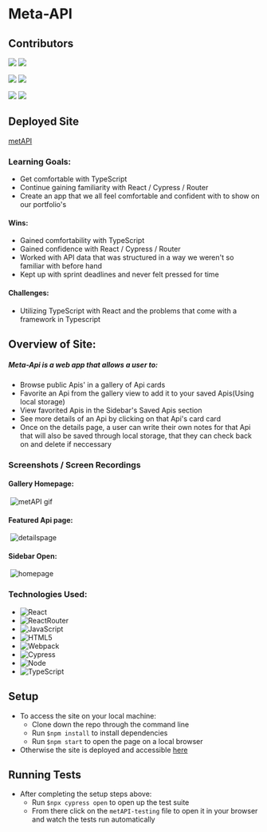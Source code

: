 # Meta-API

## Contributors 
[<img src="https://img.shields.io/badge/LinkedIn-steven--mancine-informational?style=for-the-badge&labelColor=black&logo=linkedin&logoColor=0077b5&&color=0FBBD6"/>][linkedin1]
[<img src="https://img.shields.io/badge/Github-itsnameissteven-informational?style=for-the-badge&labelColor=black&logo=github&color=8B0BD5"/>][github1]


[<img src="https://img.shields.io/badge/LinkedIn-jackson--mcguire-informational?style=for-the-badge&labelColor=black&logo=linkedin&logoColor=0077b5&&color=0FBBD6"/>][linkedin2]
[<img src="https://img.shields.io/badge/Github-jacksonmcguire-informational?style=for-the-badge&labelColor=black&logo=github&color=8B0BD5"/>][github2]


[<img src="https://img.shields.io/badge/LinkedIn-cameron--mackintosh-informational?style=for-the-badge&labelColor=black&logo=linkedin&logoColor=0077b5&&color=0FBBD6"/>][linkedin3]
[<img src="https://img.shields.io/badge/Github-cbmackintosh-informational?style=for-the-badge&labelColor=black&logo=github&color=8B0BD5"/>][github3]
<!--Personal Definitions -->
[linkedin1]: https://www.linkedin.com/in/steven-mancine-13509521/
[github1]: https://github.com/itsnameissteven
[linkedin2]: https://www.linkedin.com/in/jackson-m-66297b204/
[github2]: https://github.com/Jacksonmcguire
[linkedin3]: https://www.linkedin.com/in/cameron-mackintosh-1341b173
[github3]: https://github.com/cbmackintosh

## Deployed Site

[metAPI](https://metapi-app.herokuapp.com/)

### Learning Goals:
 * Get comfortable with TypeScript
 * Continue gaining familiarity with React / Cypress / Router
 * Create an app that we all feel comfortable and confident with to show on our portfolio's
#### Wins:
 * Gained comfortability with TypeScript
 * Gained confidence with React / Cypress / Router
 * Worked with API data that was structured in a way we weren't so familiar with before hand
 * Kept up with sprint deadlines and never felt pressed for time
#### Challenges:
 * Utilizing TypeScript with React and the problems that come with a framework in Typescript

## Overview of Site:
##### Meta-Api is a web app that allows a user to:
  * Browse public Apis' in a gallery of Api cards
  * Favorite an Api from the gallery view to add it to your saved Apis(Using local storage)
  * View favorited Apis in the Sidebar's Saved Apis section
  * See more details of an Api by clicking on that Api's card card
  * Once on the details page, a user can write their own notes for that Api that will also be saved through local storage, that they can check back on and delete if neccessary

### Screenshots / Screen Recordings
#### Gallery Homepage:
![]()
![metAPI gif](https://user-images.githubusercontent.com/72054706/115272559-c35fc100-a0fb-11eb-84c3-a39e5b153d55.gif)

#### Featured Api page:
![]()
![detailspage](https://user-images.githubusercontent.com/72054706/115273114-64e71280-a0fc-11eb-9c5a-2def030e4b0a.png)

#### Sidebar Open:
![]()
![homepage](https://user-images.githubusercontent.com/72054706/115272966-36693780-a0fc-11eb-96b5-3f36bf36209f.png)

### Technologies Used:
* ![React](https://camo.githubusercontent.com/4e4a3b5c3e9c00501ec866e2f2466c5a6032f838aca5f2cf3b14450e39e8a2f0/68747470733a2f2f696d672e736869656c64732e696f2f62616467652f72656163742532302d2532333230323332612e7376673f267374796c653d666f722d7468652d6261646765266c6f676f3d7265616374266c6f676f436f6c6f723d253233363144414642)
* ![ReactRouter](https://camo.githubusercontent.com/4f9d20f3a284d2f6634282f61f82a62e99ee9906537dc9859decfdc9efbb51ec/68747470733a2f2f696d672e736869656c64732e696f2f62616467652f52656163745f526f757465722d4341343234353f7374796c653d666f722d7468652d6261646765266c6f676f3d72656163742d726f75746572266c6f676f436f6c6f723d7768697465)
* ![JavaScript](https://img.shields.io/badge/javascript%20-%23323330.svg?&style=for-the-badge&logo=javascript&logoColor=%23F7DF1E)
* ![HTML5](https://img.shields.io/badge/html5%20-%23E34F26.svg?&style=for-the-badge&logo=html5&logoColor=white)
* ![Webpack](https://img.shields.io/badge/webpack%20-%238DD6F9.svg?&style=for-the-badge&logo=webpack&logoColor=black)
* ![Cypress](https://img.shields.io/badge/cypress-04C38E.svg?&style=for-the-badge&logo=cypress&logoColor=white)
* ![Node](https://img.shields.io/badge/node.js%20-%2343853D.svg?&style=for-the-badge&logo=node.js&logoColor=white)
* ![TypeScript](https://img.shields.io/badge/TypeScript-007ACC?style=for-the-badge&logo=typescript&logoColor=white)


## Setup
* To access the site on your local machine:
  * Clone down the repo through the command line
  * Run ```$npm install``` to install dependencies
  * Run ```$npm start``` to open the page on a local browser
* Otherwise the site is deployed and accessible [here](https://metapi-app.herokuapp.com/api/Cats) 

## Running Tests
* After completing the setup steps above:
  * Run ```$npx cypress open``` to open up the test suite
  * From there click on the `metAPI-testing` file to open it in your browser and watch the tests run automatically
